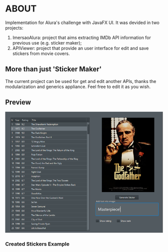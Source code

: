 # ABOUT 
Implementation for Alura's challenge with JavaFX UI. It was devided in two projects:
1. ImersaoAlura: project that aims extracting IMDb API information for previous use (e.g. sticker maker);
2. APIViewer: project that provide an user interface for edit and save stickers from movie covers.

## More than just 'Sticker Maker'
The current project can be used for get and edit another APIs, thanks the modularization and generics appliance.
Feel free to edit it as you wish.

## Preview

<p align="center">
  <img src="https://github.com/leonhar001/Sticker-Maker-Alura-Challenge-First-Edition-/blob/main/preview%20images/Preview%20layout.png">
</p>

### Created Stickers Example

